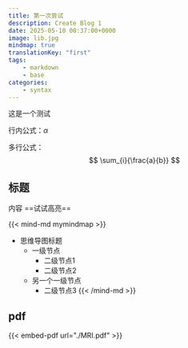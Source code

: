 ```yaml
---
title: 第一次尝试
description: Create Blog 1
date: 2025-05-10 00:37:00+0000
image: lib.jpg
mindmap: true
translationKey: "first"
tags: 
    - markdown
    - base
categories:
    - syntax
---
```



这是一个测试

行内公式：$\alpha$

多行公式：
$$
\sum_{i}{\frac{a}{b}}
$$

## 标题

内容
==试试高亮==

{{< mind-md mymindmap >}}
- 思维导图标题
    - 一级节点
        - 二级节点1
        - 二级节点2
    - 另一个一级节点
        - 二级节点3
{{< /mind-md >}}

## pdf

{{< embed-pdf url="./MRI.pdf" >}}

